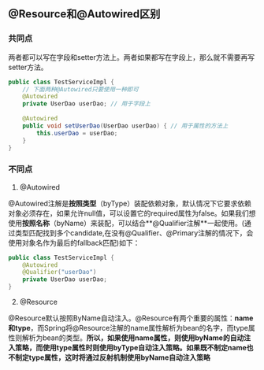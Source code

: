 ## @Resource和@Autowired区别

### 共同点
两者都可以写在字段和setter方法上。两者如果都写在字段上，那么就不需要再写setter方法。

```java
public class TestServiceImpl {
    // 下面两种@Autowired只要使用一种即可
    @Autowired
    private UserDao userDao; // 用于字段上
    
    @Autowired
    public void setUserDao(UserDao userDao) { // 用于属性的方法上
        this.userDao = userDao;
    }
}
```

### 不同点

1. @Autowired

@Autowired注解是**按照类型**（byType）装配依赖对象，默认情况下它要求依赖对象必须存在，如果允许null值，可以设置它的required属性为false。如果我们想使用**按照名称**（byName）来装配，可以结合**@Qualifier注解**一起使用。(通过类型匹配找到多个candidate,在没有@Qualifier、@Primary注解的情况下，会使用对象名作为最后的fallback匹配)如下：

```java
public class TestServiceImpl {
    @Autowired
    @Qualifier("userDao")
    private UserDao userDao; 
}
```

2. @Resource

@Resource默认按照ByName自动注入。@Resource有两个重要的属性：**name和type**，而Spring将@Resource注解的name属性解析为bean的名字，而type属性则解析为bean的类型。**所以，如果使用name属性，则使用byName的自动注入策略，而使用type属性时则使用byType自动注入策略。如果既不制定name也不制定type属性，这时将通过反射机制使用byName自动注入策略**